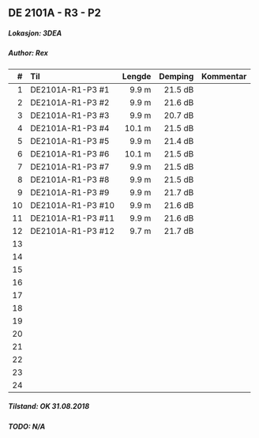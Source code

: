 ## DE 2101A - R3 - P2
##### Lokasjon: 3DEA
##### Author: Rex

|  #  |        Til       |Lengde|Demping|Kommentar|
|----:|:-----------------|-----:|------:|:--------|
|    1|DE2101A-R1-P3 #1  | 9.9 m|21.5 dB|         |
|    2|DE2101A-R1-P3 #2  | 9.9 m|21.6 dB|         |
|    3|DE2101A-R1-P3 #3  | 9.9 m|20.7 dB|         |
|    4|DE2101A-R1-P3 #4  |10.1 m|21.5 dB|         |
|    5|DE2101A-R1-P3 #5  | 9.9 m|21.4 dB|         |
|    6|DE2101A-R1-P3 #6  |10.1 m|21.5 dB|         |
|    7|DE2101A-R1-P3 #7  | 9.9 m|21.5 dB|         |
|    8|DE2101A-R1-P3 #8  | 9.9 m|21.5 dB|         |
|    9|DE2101A-R1-P3 #9  | 9.9 m|21.7 dB|         |
|   10|DE2101A-R1-P3 #10 | 9.9 m|21.6 dB|         |
|   11|DE2101A-R1-P3 #11 | 9.9 m|21.6 dB|         |
|   12|DE2101A-R1-P3 #12 | 9.7 m|21.7 dB|         |
|   13|                  |      |       |         |
|   14|                  |      |       |         |
|   15|                  |      |       |         |
|   16|                  |      |       |         |
|   17|                  |      |       |         |
|   18|                  |      |       |         |
|   19|                  |      |       |         |
|   20|                  |      |       |         |
|   21|                  |      |       |         |
|   22|                  |      |       |         |
|   23|                  |      |       |         |
|   24|                  |      |       |         |

##### Tilstand: OK 31.08.2018
##### TODO: N/A
